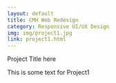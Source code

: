 ```yaml
---
layout: default
title: CMH Web Redesign
category: Responsive UI/UX Design
img: img/project1.jpg
link: project1.html
---
```


Project Title here

This is some text for Project1